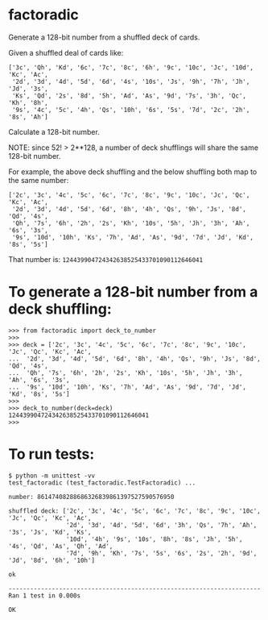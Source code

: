 # factoradic
Generate a 128-bit number from a shuffled deck of cards.

Given a shuffled deal of cards like:
```
['3c', 'Qh', 'Kd', '6c', '7c', '8c', '6h', '9c', '10c', 'Jc', '10d', 'Kc', 'Ac',
 '2d', '3d', '4d', '5d', '6d', '4s', '10s', 'Js', '9h', '7h', 'Jh', 'Jd', '3s',
 'Ks', 'Qd', '2s', '8d', '5h', 'Ad', 'As', '9d', '7s', '3h', 'Qc', 'Kh', '8h',
 '9s', '4c', '5c', '4h', 'Qs', '10h', '6s', '5s', '7d', '2c', '2h', '8s', 'Ah']
```
Calculate a 128-bit number.

NOTE: since 52! > 2**128, a number of deck shufflings will share the same 128-bit number.

For example, the above deck shuffling and the below shuffling both map to the same number:
```
['2c', '3c', '4c', '5c', '6c', '7c', '8c', '9c', '10c', 'Jc', 'Qc', 'Kc', 'Ac',
 '2d', '3d', '4d', '5d', '6d', '8h', '4h', 'Qs', '9h', 'Js', '8d', 'Qd', '4s',
 'Qh', '7s', '6h', '2h', '2s', 'Kh', '10s', '5h', 'Jh', '3h', 'Ah', '6s', '3s',
 '9s', '10d', '10h', 'Ks', '7h', 'Ad', 'As', '9d', '7d', 'Jd', 'Kd', '8s', '5s']
```

That number is:  `124439904724342638525433701090112646041`

# To generate a 128-bit number from a deck shuffling:
```
>>> from factoradic import deck_to_number
>>> 
>>> deck = ['2c', '3c', '4c', '5c', '6c', '7c', '8c', '9c', '10c', 'Jc', 'Qc', 'Kc', 'Ac',
...  '2d', '3d', '4d', '5d', '6d', '8h', '4h', 'Qs', '9h', 'Js', '8d', 'Qd', '4s',
...  'Qh', '7s', '6h', '2h', '2s', 'Kh', '10s', '5h', 'Jh', '3h', 'Ah', '6s', '3s',
...  '9s', '10d', '10h', 'Ks', '7h', 'Ad', 'As', '9d', '7d', 'Jd', 'Kd', '8s', '5s']
>>> 
>>> deck_to_number(deck=deck)
124439904724342638525433701090112646041
>>>
```

# To run tests:
```
$ python -m unittest -vv
test_factoradic (test_factoradic.TestFactoradic) ... 

number: 86147408288686326839861397527590576950

shuffled deck: ['2c', '3c', '4c', '5c', '6c', '7c', '8c', '9c', '10c', 'Jc', 'Qc', 'Kc', 'Ac',
                '2d', '3d', '4d', '5d', '6d', '3h', 'Qs', '7h', 'Ah', '3s', 'Js', 'Kd', 'Ks',
                '10d', '4h', '9s', '10s', '8h', '8s', 'Jh', '5h', '4s', 'Qd', 'As', 'Qh', 'Ad',
                '7d', '9h', 'Kh', '7s', '5s', '6s', '2s', '2h', '9d', 'Jd', '8d', '6h', '10h']

ok

----------------------------------------------------------------------
Ran 1 test in 0.000s

OK

```
